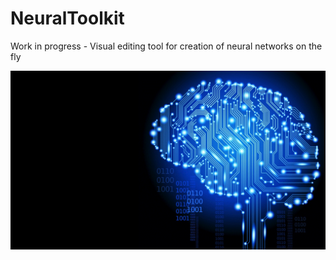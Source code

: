 # NeuralToolkit

Work in progress - Visual editing tool for creation of neural networks on the fly

![alt-text](https://github.com/DimTrigkakis/NeuralToolkit/blob/master/deep_learning.gif)
